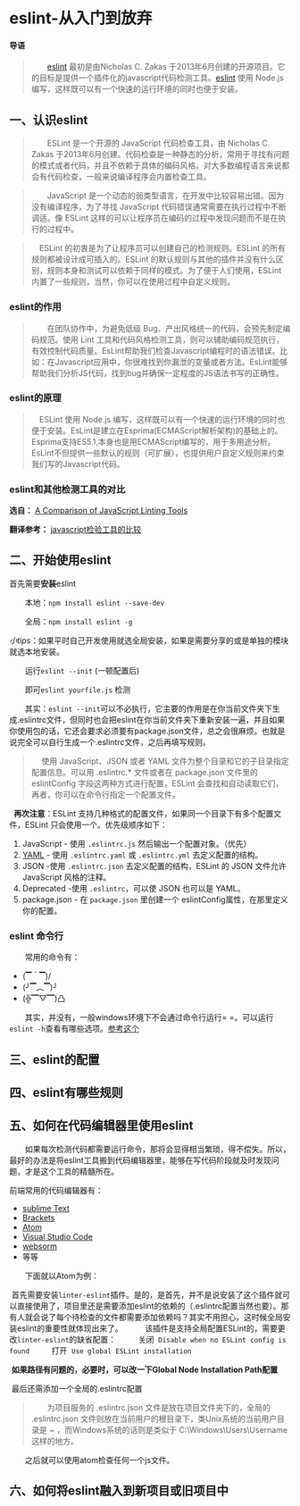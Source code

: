 # eslint-从入门到放弃 #
#### 导语 ####
>　　[eslint](http://eslint.org/) 最初是由Nicholas C. Zakas 于2013年6月创建的开源项目。它的目标是提供一个插件化的javascript代码检测工具。[eslint](http://eslint.org/) 使用 Node.js 编写，这样既可以有一个快速的运行环境的同时也便于安装。

## 一、认识eslint ##
>　　ESLint 是一个开源的 JavaScript 代码检查工具，由 Nicholas C. Zakas 于2013年6月创建。代码检查是一种静态的分析，常用于寻找有问题的模式或者代码，并且不依赖于具体的编码风格。对大多数编程语言来说都会有代码检查，一般来说编译程序会内置检查工具。

>　　JavaScript 是一个动态的弱类型语言，在开发中比较容易出错。因为没有编译程序，为了寻找 JavaScript 代码错误通常需要在执行过程中不断调适。像 ESLint 这样的可以让程序员在编码的过程中发现问题而不是在执行的过程中。

>  　ESLint 的初衷是为了让程序员可以创建自己的检测规则。ESLint 的所有规则都被设计成可插入的。ESLint 的默认规则与其他的插件并没有什么区别，规则本身和测试可以依赖于同样的模式。为了便于人们使用，ESLint 内置了一些规则，当然，你可以在使用过程中自定义规则。

### eslint的作用

>　　在团队协作中，为避免低级 Bug、产出风格统一的代码，会预先制定编码规范。使用 Lint 工具和代码风格检测工具，则可以辅助编码规范执行，有效控制代码质量。EsLint帮助我们检查Javascript编程时的语法错误。比如：在Javascript应用中，你很难找到你漏泄的变量或者方法。EsLint能够帮助我们分析JS代码，找到bug并确保一定程度的JS语法书写的正确性。

### eslint的原理

>  　ESLint 使用 Node.js 编写，这样既可以有一个快速的运行环境的同时也便于安装。EsLint是建立在Esprima(ECMAScript解析架构)的基础上的。Esprima支持ES5.1,本身也是用ECMAScript编写的，用于多用途分析。EsLint不但提供一些默认的规则（可扩展），也提供用户自定义规则来约束我们写的Javascript代码。

### eslint和其他检测工具的对比

**选自：** [A Comparison of JavaScript Linting Tools](https://www.sitepoint.com/comparison-javascript-linting-tools/)

**翻译参考：** [javascript检验工具的比较](http://developer.51cto.com/art/201506/481510.htm)


## 二、开始使用eslint ##
首先需要**安装**eslint

　　本地：`npm install eslint --save-dev`
  
　　全局：`npm install eslint -g`
  
  
*小tips*：如果平时自己开发使用就选全局安装，如果是需要分享的或是单独的模块就选本地安装。

　　运行`eslint --init` (一顿配置后)

　　即可`eslint yourfile.js` 检测

　　其实：`eslint --init`可以不必执行，它主要的作用是在你当前文件夹下生成.eslintrc文件，但同时也会把eslint在你当前文件夹下重新安装一遍，并且如果你使用包的话，它还会要求必须要有package.json文件，总之会很麻烦。也就是说完全可以自行生成一个.eslintrc文件，之后再填写规则。
  
>  　使用 JavaScript、JSON 或者 YAML 文件为整个目录和它的子目录指定配置信息。可以用 .eslintrc.* 文件或者在 package.json 文件里的 eslintConfig 字段这两种方式进行配置，ESLint 会查找和自动读取它们，再者，你可以在命令行指定一个配置文件。

   **再次注意**：ESLint 支持几种格式的配置文件，如果同一个目录下有多个配置文件，ESLint 只会使用一个。优先级顺序如下：

1. JavaScript - 使用 `.eslintrc.js` 然后输出一个配置对象。（优先）
2. [YAML](http://www.ruanyifeng.com/blog/2016/07/yaml.html?f=tt) - 使用 `.eslintrc.yaml` 或 `.eslintrc.yml` 去定义配置的结构。
3. JSON -使用 `.eslintrc.json` 去定义配置的结构，ESLint 的 JSON 文件允许 JavaScript 风格的注释。
4. Deprecated -使用 `.eslintrc`，可以使 JSON 也可以是 YAML。
5. package.json - 在 `package.json` 里创建一个 eslintConfig属性，在那里定义你的配置。

### eslint 命令行

　　常用的命令有：
- \(▔＾▔)/
- (╯▔︵▔)╯
- (╬▔▽▔)凸

　　其实，并没有，一般windows环境下不会通过命令行运行= =。可以运行`eslint -h`查看有哪些选项。[参考这个](http://eslint.cn/docs/user-guide/command-line-interface)

## 三、eslint的配置 

## 四、eslint有哪些规则 

## 五、如何在代码编辑器里使用eslint 

　　如果每次检测代码都需要运行命令，那将会显得相当繁琐，得不偿失。所以，最好的办法是将eslint工具搬到代码编辑器里，能够在写代码阶段就及时发现问题，才是这个工具的精髓所在。
  
前端常用的代码编辑器有：    
- [sublime Text](http://www.sublimetext.com/)
- [Brackets](http://brackets.io/)
- [Atom](https://atom.io/)
- [Visual Studio Code](https://code.visualstudio.com/)
- [websorm](http://www.jetbrains.com/webstorm/)
- 等等

　　下面就以Atom为例：
  
  首先需要安装`linter-eslint`插件。是的，是首先，并不是说安装了这个插件就可以直接使用了，项目里还是需要添加eslint的依赖的（.eslintrc配置当然也要）。那有人就会说了每个待检查的文件都需要添加依赖吗？其实不用担心，这时候全局安装eslint的重要性就体现出来了。
  
　　该插件是支持全局配置ESLint的，需要更改`linter-eslint`的缺省配置：
  
　　关闭  `Disable when no ESLint config is found` 
  
　　打开  `Use global ESLint installation`
  
  **如果路径有问题的，必要时，可以改一下Global Node Installation Path配置**
  
  最后还需添加一个全局的.eslintrc配置
  
>　　为项目服务的 .eslintrc.json 文件是放在项目文件夹下的，全局的 .eslintrc.json 文件则放在当前用户的根目录下，类Unix系统的当前用户目录是 ~ ，而Windows系统的话则是类似于 C:\Windows\Users\Username 这样的地方。

　　之后就可以使用atom检查任何一个js文件。
  
  
## 六、如何将eslint融入到新项目或旧项目中


